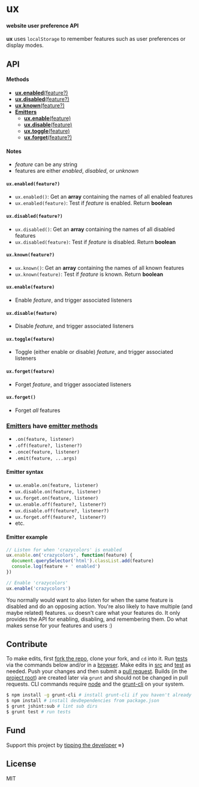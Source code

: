 # ux
#### website user preference API
<b>ux</b> uses `localStorage` to remember features such as user preferences or display modes.

## API

#### Methods

- [<b>ux.enabled</b>(feature?)](#enabled)
- [<b>ux.disabled</b>(feature?)](#disabled)
- [<b>ux.known</b>(feature?)](#known)
- <a name="emitters-group"></a>[<b>Emitters</b>](#emitters)
  - [<b>ux.enable</b>(feature)](#enable)
  - [<b>ux.disable</b>(feature)](#disable)
  - [<b>ux.toggle</b>(feature)](#toggle)
  - [<b>ux.forget</b>(feature?)](#forget)

#### Notes

- <var>feature</var> can be any string
- features are either *enabled*, *disabled*, or *unknown*

<a name="enabled"></a>
#### `ux.enabled(feature?)`
- `ux.enabled()`: Get an <b>array</b> containing the names of all enabled features
- `ux.enabled(feature)`: Test if <var>feature</var> is enabled. Return <b>boolean</b>

<a name="disabled"></a>
#### `ux.disabled(feature?)`
- `ux.disabled()`: Get an <b>array</b> containing the names of all disabled features
- `ux.disabled(feature)`: Test if <var>feature</var> is disabled. Return <b>boolean</b>

<a name="known"></a>
#### `ux.known(feature?)`
- `ux.known()`: Get an <b>array</b> containing the names of all known features
- `ux.known(feature)`: Test if <var>feature</var> is known. Return <b>boolean</b>

<a name="enable"></a>
#### `ux.enable(feature)`
- Enable <var>feature</var>, and trigger associated listeners

<a name="disable"></a>
#### `ux.disable(feature)`
- Disable <var>feature</var>, and trigger associated listeners

<a name="toggle"></a>
#### `ux.toggle(feature)`
- Toggle (either enable or disable) <var>feature</var>, and trigger associated listeners

<a name="forget"></a>
#### `ux.forget(feature)`
- Forget <var>feature</var>, and trigger associated listeners

#### `ux.forget()`
- Forget *all* features

<a name="emitters"></a>
### [Emitters](#emitters-group) have [emitter methods](https://github.com/ryanve/energy/tree/0.4.0#methods)

 - `.on(feature, listener)`
 - `.off(feature?, listener?)`
 - `.once(feature, listener)`
 - `.emit(feature, ...args)`
 
#### Emitter syntax
 
 - `ux.enable.on(feature, listener)`
 - `ux.disable.on(feature, listener)`
 - `ux.forget.on(feature, listener)`
 - `ux.enable.off(feature?, listener?)`
 - `ux.disable.off(feature?, listener?)`
 - `ux.forget.off(feature?, listener?)`
 - etc.

#### Emitter example
```js
// Listen for when 'crazycolors' is enabled
ux.enable.on('crazycolors', function(feature) {
  document.querySelector('html').classList.add(feature)
  console.log(feature + ' enabled')
})

// Enable 'crazycolors'
ux.enable('crazycolors')
```

You normally would want to also listen for when the same feature is disabled and do an opposing action. You're also likely to have multiple (and maybe related) features. `ux` doesn't care what your features do. It only provides the API for enabling, disabling, and remembering them. Do what makes sense for your features and users :)

## Contribute
To make edits, first [fork the repo](https://help.github.com/articles/fork-a-repo), clone your fork, and `cd` into it. Run [tests](test) via the commands below and/or in a [browser](test/index.html). Make edits in [src](src) and [test](test) as needed. Push your changes and then submit a [pull request](https://help.github.com/articles/using-pull-requests). Builds (in the [project root](../../)) are created later via `grunt` and should not be changed in pull requests. CLI commands require [node](http://nodejs.org) and the [grunt-cli](http://gruntjs.com/getting-started) on your system.

<a name="cli"></a>
```sh
$ npm install -g grunt-cli # install grunt-cli if you haven't already
$ npm install # install devDependencies from package.json
$ grunt jshint:sub # lint sub dirs
$ grunt test # run tests
```

## Fund
Support this project by [tipping the developer](https://www.gittip.com/ryanve/) <samp><b>=)</b></samp>

## License
MIT